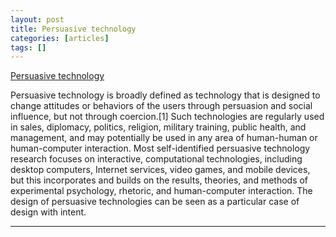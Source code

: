 ```yaml
---
layout: post
title: Persuasive technology
categories: [articles]
tags: []
---
```


<!--more-->

[Persuasive technology](https://en.wikipedia.org/wiki/Persuasive_technology)

Persuasive technology is broadly defined as technology that is designed to change attitudes or behaviors of the users through persuasion and social influence, but not through coercion.[1] Such technologies are regularly used in sales, diplomacy, politics, religion, military training, public health, and management, and may potentially be used in any area of human-human or human-computer interaction. Most self-identified persuasive technology research focuses on interactive, computational technologies, including desktop computers, Internet services, video games, and mobile devices, but this incorporates and builds on the results, theories, and methods of experimental psychology, rhetoric, and human-computer interaction. The design of persuasive technologies can be seen as a particular case of design with intent.

---